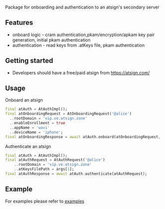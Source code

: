 Package for onboarding and authentication to an atsign's secondary server  

## Features

- onboard logic - cram authentication,pkam/encryption/apkam key pair generation, initial pkam authentication
- authentication - read keys from .atKeys file, pkam authentication

## Getting started

- Developers should have a free/paid atsign from https://atsign.com/ 

## Usage

Onboard an atsign
```dart
final atAuth = AtAuthImpl();
final atOnboardingRequest = AtOnboardingRequest('@alice')
  ..rootDomain = 'vip.ve.atsign.zone'
  ..enableEnrollment = true
  ..appName = 'wavi'
  ..deviceName = 'iphone';
final atOnboardingResponse = await atAuth.onboard(atOnboardingRequest, <cram_secret>);
```

Authenticate an atsign
```dart
final atAuth = AtAuthImpl();
final atAuthRequest = AtAuthRequest('@alice')
    ..rootDomain = 'vip.ve.atsign.zone'
    ..atKeysFilePath = args[1];
final atAuthResponse = await atAuth.authenticate(atAuthRequest);
```

## Example

For examples please refer to [examples](https://pub.dev/packages/at_auth/example)